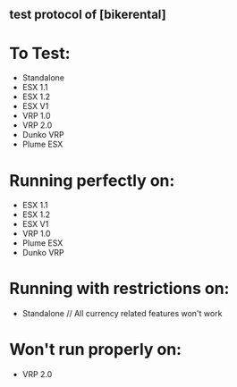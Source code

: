 ## test protocol of [bikerental] ##

# To Test:

- Standalone
- ESX 1.1
- ESX 1.2
- ESX V1
- VRP 1.0
- VRP 2.0
- Dunko VRP
- Plume ESX

# Running perfectly on:

- ESX 1.1
- ESX 1.2
- ESX V1
- VRP 1.0
- Plume ESX
- Dunko VRP

# Running with restrictions on:

- Standalone
// All currency related features won't work

# Won't run properly on:

- VRP 2.0